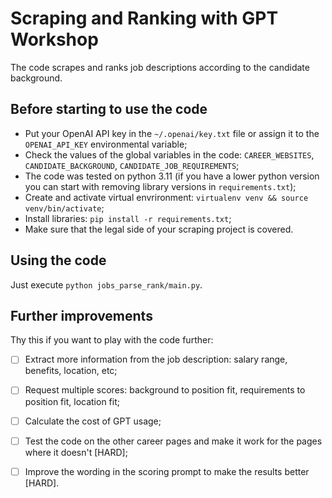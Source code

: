 # Scraping and Ranking with GPT Workshop

The code scrapes and ranks job descriptions according to the candidate background.
## Before starting to use the code
- Put your OpenAI API key in the `~/.openai/key.txt` file or assign it to the `OPENAI_API_KEY` environmental variable;
- Check the values of the global variables in the code: `CAREER_WEBSITES`, `CANDIDATE_BACKGROUND`, `CANDIDATE_JOB_REQUIREMENTS`;
- The code was tested on python 3.11 (if you have a lower python version you can start with removing library versions in `requirements.txt`);
- Create and activate virtual envrironment: `virtualenv venv && source venv/bin/activate`;
- Install libraries: `pip install -r requirements.txt`;
- Make sure that the legal side of your scraping project is covered.
## Using the code
Just execute `python jobs_parse_rank/main.py`.
## Further improvements
Thy this if you want to play with the code further:
- [ ] Extract more information from the job description: salary range, benefits, location, etc;
- [ ] Request multiple scores: background to position fit, requirements to position fit, location fit;
- [ ] Calculate the cost of GPT usage;
- [ ] Test the code on the other career pages and make it work for the pages where it doesn't [HARD];
- [ ] Improve the wording in the scoring prompt to make the results better [HARD].


